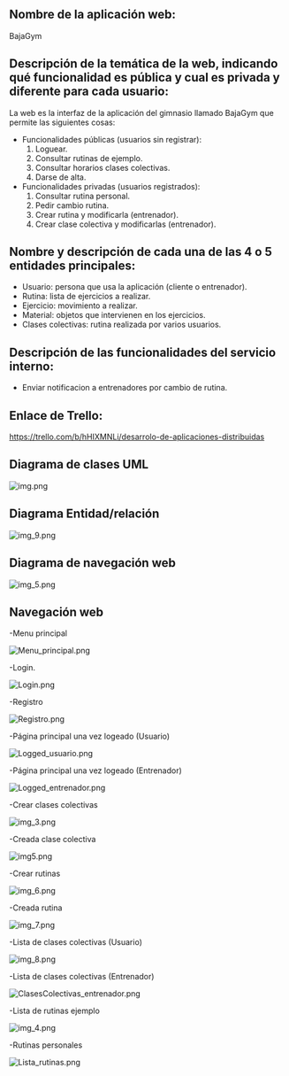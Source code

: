 ## Nombre de la aplicación web:

BajaGym

## Descripción de la temática de la web, indicando qué funcionalidad es pública y cual es privada y diferente para cada usuario:

La web es la interfaz de la aplicación del gimnasio llamado BajaGym que permite las siguientes cosas:

- Funcionalidades públicas (usuarios sin registrar):
    1. Loguear.
    2. Consultar rutinas de ejemplo.
    3. Consultar horarios clases colectivas.
    4. Darse de alta.
- Funcionalidades privadas (usuarios registrados):
    1. Consultar rutina personal.
    2. Pedir cambio rutina.
    3. Crear rutina y modificarla (entrenador).
    4. Crear clase colectiva y modificarlas (entrenador).

## Nombre y descripción de cada una de las 4 o 5 entidades principales:

- Usuario: persona que usa la aplicación (cliente o entrenador).
- Rutina: lista de ejercicios a realizar.
- Ejercicio: movimiento a realizar.
- Material: objetos que intervienen en los ejercicios.
- Clases colectivas: rutina realizada por varios usuarios.


## Descripción de las funcionalidades del servicio interno:

- Enviar notificacion a entrenadores por cambio de rutina.

## Enlace de Trello:

https://trello.com/b/hHIXMNLi/desarrolo-de-aplicaciones-distribuidas

## Diagrama de clases UML

![img.png](src/main/resources/static/img/img.png)

## Diagrama Entidad/relación

![img_9.png](src/main/resources/static/img/img_9.png)

## Diagrama de navegación web

![img_5.png](src/main/resources/static/img/img_5.png)

## Navegación web
-Menu principal

![Menu_principal.png](src/main/resources/static/img/Menu_principal.png)

-Login.

![Login.png](src/main/resources/static/img/Login.png)

-Registro

![Registro.png](src/main/resources/static/img/Registro.png)

-Página principal una vez logeado (Usuario)

![Logged_usuario.png](src/main/resources/static/img/Logged_usuario.png)

-Página principal una vez logeado (Entrenador)

![Logged_entrenador.png](src/main/resources/static/img/Logged_entrenador.png)

-Crear clases colectivas

![img_3.png](src/main/resources/static/img/img_3.png)

-Creada clase colectiva

![img5.png](src/main/resources/static/img/img5.png)

-Crear rutinas

![img_6.png](src/main/resources/static/img/img_6.png)

-Creada rutina

![img_7.png](src/main/resources/static/img/img_7.png)

-Lista de clases colectivas (Usuario)

![img_8.png](src/main/resources/static/img/img_8.png)

-Lista de clases colectivas (Entrenador)

![ClasesColectivas_entrenador.png](src/main/resources/static/img/ClasesColectivas_entrenador.png)

-Lista de rutinas ejemplo

![img_4.png](src/main/resources/static/img/img_4.png)

-Rutinas personales

![Lista_rutinas.png](src/main/resources/static/img/Lista_rutinas.png)